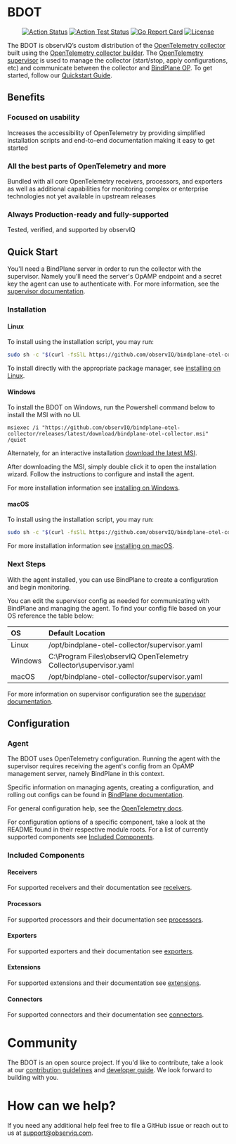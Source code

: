 # BDOT

<center>

[![Action Status](https://github.com/observIQ/bindplane-otel-collector/workflows/Build/badge.svg)](https://github.com/observIQ/bindplane-otel-collector/actions)
[![Action Test Status](https://github.com/observIQ/bindplane-otel-collector/workflows/Tests/badge.svg)](https://github.com/observIQ/bindplane-otel-collector/actions)
[![Go Report Card](https://goreportcard.com/badge/github.com/observIQ/bindplane-otel-collector)](https://goreportcard.com/report/github.com/observIQ/bindplane-otel-collector)
[![License](https://img.shields.io/badge/License-Apache_2.0-blue.svg)](https://opensource.org/licenses/Apache-2.0)

</center>

The BDOT is observIQ’s custom distribution of the [OpenTelemetry collector](https://github.com/open-telemetry/opentelemetry-collector) built using the [OpenTelemetry collector builder](https://github.com/open-telemetry/opentelemetry-collector/tree/main/cmd/builder). The [OpenTelemetry supervisor](https://github.com/open-telemetry/opentelemetry-collector-contrib/tree/main/cmd/opampsupervisor) is used to manage the collector (start/stop, apply configurations, etc) and communicate between the collector and [BindPlane OP](https://observiq.com/). To get started, follow our [Quickstart Guide](https://observiq.com/docs/getting-started/quickstart-guide).

## Benefits

### Focused on usability

Increases the accessibility of OpenTelemetry by providing simplified installation scripts and end-to-end documentation making it easy to get started

### All the best parts of OpenTelemetry and more

Bundled with all core OpenTelemetry receivers, processors, and exporters as well as additional capabilities for monitoring complex or enterprise technologies not yet available in upstream releases

### Always Production-ready and fully-supported

Tested, verified, and supported by observIQ

## Quick Start

You'll need a BindPlane server in order to run the collector with the supervisor. Namely you'll need the server's OpAMP endpoint and a secret key the agent can use to authenticate with. For more information, see the [supervisor documentation](./docs/supervisor.md).

### Installation

#### Linux

To install using the installation script, you may run:

```sh
sudo sh -c "$(curl -fsSlL https://github.com/observIQ/bindplane-otel-collector/releases/latest/download/install_unix.sh)" install_unix.sh
```

To install directly with the appropriate package manager, see [installing on Linux](/docs/installation-linux.md).

#### Windows

To install the BDOT on Windows, run the Powershell command below to install the MSI with no UI.

```pwsh
msiexec /i "https://github.com/observIQ/bindplane-otel-collector/releases/latest/download/bindplane-otel-collector.msi" /quiet
```

Alternately, for an interactive installation [download the latest MSI](https://github.com/observIQ/bindplane-otel-collector/releases/latest).

After downloading the MSI, simply double click it to open the installation wizard. Follow the instructions to configure and install the agent.

For more installation information see [installing on Windows](/docs/installation-windows.md).

#### macOS

To install using the installation script, you may run:

```sh
sudo sh -c "$(curl -fsSlL https://github.com/observIQ/bindplane-otel-collector/releases/latest/download/install_macos.sh)" install_macos.sh
```

For more installation information see [installing on macOS](/docs/installation-mac.md).

### Next Steps

With the agent installed, you can use BindPlane to create a configuration and begin monitoring.

You can edit the supervisor config as needed for communicating with BindPlane and managing the agent. To find your config file based on your OS reference the table below:

| OS      | Default Location                                                  |
| :------ | :---------------------------------------------------------------- |
| Linux   | /opt/bindplane-otel-collector/supervisor.yaml                     |
| Windows | C:\Program Files\observIQ OpenTelemetry Collector\supervisor.yaml |
| macOS   | /opt/bindplane-otel-collector/supervisor.yaml                     |

For more information on supervisor configuration see the [supervisor documentation](./docs/supervisor.md).

## Configuration

### Agent

The BDOT uses OpenTelemetry configuration. Running the agent with the supervisor requires receiving the agent's config from an OpAMP management server, namely BindPlane in this context.

Specific information on managing agents, creating a configuration, and rolling out configs can be found in [BindPlane documentation](https://observiq.com/docs/getting-started/quickstart-guide).

For general configuration help, see the [OpenTelemetry docs](https://opentelemetry.io/docs/collector/configuration/).

For configuration options of a specific component, take a look at the README found in their respective module roots. For a list of currently supported components see [Included Components](#included-components).

### Included Components

#### Receivers

For supported receivers and their documentation see [receivers](/docs/receivers.md).

#### Processors

For supported processors and their documentation see [processors](/docs/processors.md).

#### Exporters

For supported exporters and their documentation see [exporters](/docs/exporters.md).

#### Extensions

For supported extensions and their documentation see [extensions](/docs/extensions.md).

#### Connectors

For supported connectors and their documentation see [connectors](/docs/connectors.md).

# Community

The BDOT is an open source project. If you'd like to contribute, take a look at our [contribution guidelines](/CONTRIBUTING.md) and [developer guide](/docs/development.md). We look forward to building with you.

# How can we help?

If you need any additional help feel free to file a GitHub issue or reach out to us at support@observiq.com.
